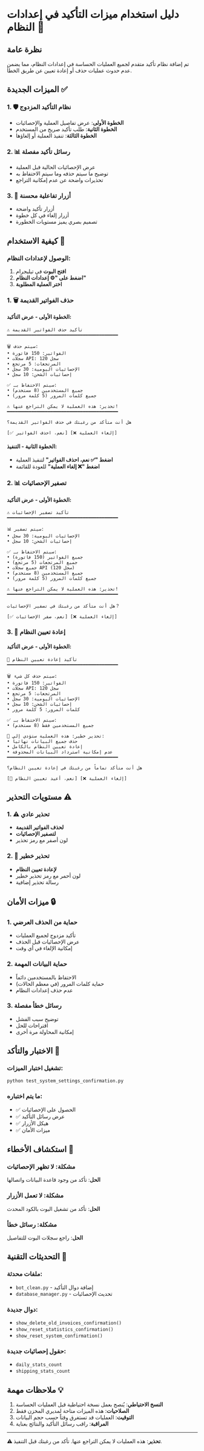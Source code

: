 # دليل استخدام ميزات التأكيد في إعدادات النظام 🔐

## نظرة عامة
تم إضافة نظام تأكيد متقدم لجميع العمليات الحساسة في إعدادات النظام، مما يضمن عدم حدوث عمليات حذف أو إعادة تعيين عن طريق الخطأ.

## الميزات الجديدة ✅

### 1. 🛡️ نظام التأكيد المزدوج
- **الخطوة الأولى**: عرض تفاصيل العملية والإحصائيات
- **الخطوة الثانية**: طلب تأكيد صريح من المستخدم
- **الخطوة الثالثة**: تنفيذ العملية أو إلغاؤها

### 2. 📊 رسائل تأكيد مفصلة
- عرض الإحصائيات الحالية قبل العملية
- توضيح ما سيتم حذفه وما سيتم الاحتفاظ به
- تحذيرات واضحة عن عدم إمكانية التراجع

### 3. 🔘 أزرار تفاعلية محسنة
- أزرار تأكيد واضحة
- أزرار إلغاء في كل خطوة
- تصميم بصري يميز مستويات الخطورة

## كيفية الاستخدام 🚀

### الوصول لإعدادات النظام:
1. **افتح البوت** في تيليجرام
2. **اضغط على "⚙️ إعدادات النظام"**
3. **اختر العملية المطلوبة**

### 1. 🗑️ حذف الفواتير القديمة

#### الخطوة الأولى - عرض التأكيد:
```
⚠️ تأكيد حذف الفواتير القديمة
━━━━━━━━━━━━━━━━━━━━━━━━━━━━━━━━━━━━━━━━━

🗑️ سيتم حذف:
• الفواتير: 150 فاتورة
• سجلات API: 120 سجل
• المرتجعات: 5 مرتجع
• الإحصائيات اليومية: 30 سجل
• إحصائيات الشحن: 10 سجل

✅ سيتم الاحتفاظ بـ:
• جميع المستخدمين (8 مستخدم)
• جميع كلمات المرور (5 كلمة مرور)

⚠️ تحذير: هذه العملية لا يمكن التراجع عنها!
━━━━━━━━━━━━━━━━━━━━━━━━━━━━━━━━━━━━━━━━━

هل أنت متأكد من رغبتك في حذف الفواتير القديمة؟

[✅ نعم، احذف الفواتير] [❌ إلغاء العملية]
```

#### الخطوة الثانية - التنفيذ:
- **اضغط "✅ نعم، احذف الفواتير"** لتنفيذ العملية
- **اضغط "❌ إلغاء العملية"** للعودة للقائمة

### 2. 📊 تصفير الإحصائيات

#### الخطوة الأولى - عرض التأكيد:
```
⚠️ تأكيد تصفير الإحصائيات
━━━━━━━━━━━━━━━━━━━━━━━━━━━━━━━━━━━━━━━━━

📊 سيتم تصفير:
• الإحصائيات اليومية: 30 سجل
• إحصائيات الشحن: 10 سجل

✅ سيتم الاحتفاظ بـ:
• جميع الفواتير (150 فاتورة)
• جميع المرتجعات (5 مرتجع)
• جميع سجلات API (120 سجل)
• جميع المستخدمين (8 مستخدم)
• جميع كلمات المرور (5 كلمة مرور)

⚠️ تحذير: هذه العملية لا يمكن التراجع عنها!
━━━━━━━━━━━━━━━━━━━━━━━━━━━━━━━━━━━━━━━━━

هل أنت متأكد من رغبتك في تصفير الإحصائيات？

[✅ نعم، صفر الإحصائيات] [❌ إلغاء العملية]
```

### 3. 🔄 إعادة تعيين النظام

#### الخطوة الأولى - عرض التأكيد:
```
🚨 تأكيد إعادة تعيين النظام
━━━━━━━━━━━━━━━━━━━━━━━━━━━━━━━━━━━━━━━━━

🗑️ سيتم حذف كل شيء:
• الفواتير: 150 فاتورة
• سجلات API: 120 سجل
• المرتجعات: 5 مرتجع
• الإحصائيات اليومية: 30 سجل
• إحصائيات الشحن: 10 سجل
• كلمات المرور: 5 كلمة مرور

✅ سيتم الاحتفاظ بـ:
• جميع المستخدمين فقط (8 مستخدم)

🚨 تحذير خطير: هذه العملية ستؤدي إلى:
• حذف جميع البيانات نهائياً
• إعادة تعيين النظام بالكامل
• عدم إمكانية استرداد البيانات المحذوفة
━━━━━━━━━━━━━━━━━━━━━━━━━━━━━━━━━━━━━━━━━

هل أنت متأكد تماماً من رغبتك في إعادة تعيين النظام؟

[🚨 نعم، أعيد تعيين النظام] [❌ إلغاء العملية]
```

## مستويات التحذير ⚠️

### 1. ⚠️ تحذير عادي
- **لحذف الفواتير القديمة**
- **لتصفير الإحصائيات**
- لون أصفر مع رمز تحذير

### 2. 🚨 تحذير خطير
- **لإعادة تعيين النظام**
- لون أحمر مع رمز تحذير خطير
- رسالة تحذير إضافية

## ميزات الأمان 🔒

### 1. حماية من الحذف العرضي
- تأكيد مزدوج لجميع العمليات
- عرض الإحصائيات قبل الحذف
- إمكانية الإلغاء في أي وقت

### 2. حماية البيانات المهمة
- الاحتفاظ بالمستخدمين دائماً
- حماية كلمات المرور (في معظم الحالات)
- عدم حذف إعدادات النظام

### 3. رسائل خطأ مفصلة
- توضيح سبب الفشل
- اقتراحات للحل
- إمكانية المحاولة مرة أخرى

## الاختبار والتأكد 🧪

### تشغيل اختبار الميزات:
```bash
python test_system_settings_confirmation.py
```

### ما يتم اختباره:
- ✅ الحصول على الإحصائيات
- ✅ عرض رسائل التأكيد
- ✅ هيكل الأزرار
- ✅ ميزات الأمان

## استكشاف الأخطاء 🔧

### مشكلة: لا تظهر الإحصائيات
**الحل**: تأكد من وجود قاعدة البيانات واتصالها

### مشكلة: لا تعمل الأزرار
**الحل**: تأكد من تشغيل البوت بالكود المحدث

### مشكلة: رسائل خطأ
**الحل**: راجع سجلات البوت للتفاصيل

## التحديثات التقنية 📝

### ملفات محدثة:
- `bot_clean.py` - إضافة دوال التأكيد
- `database_manager.py` - تحديث الإحصائيات

### دوال جديدة:
- `show_delete_old_invoices_confirmation()`
- `show_reset_statistics_confirmation()`
- `show_reset_system_confirmation()`

### حقول إحصائيات جديدة:
- `daily_stats_count`
- `shipping_stats_count`

## ملاحظات مهمة 💡

1. **النسخ الاحتياطي**: يُنصح بعمل نسخة احتياطية قبل العمليات الحساسة
2. **الصلاحيات**: هذه الميزات متاحة لمديري المخزن فقط
3. **التوقيت**: العمليات قد تستغرق وقتاً حسب حجم البيانات
4. **المراقبة**: راقب رسائل التأكيد والنتائج بعناية

---

**⚠️ تحذير**: هذه العمليات لا يمكن التراجع عنها. تأكد من رغبتك قبل التنفيذ.
